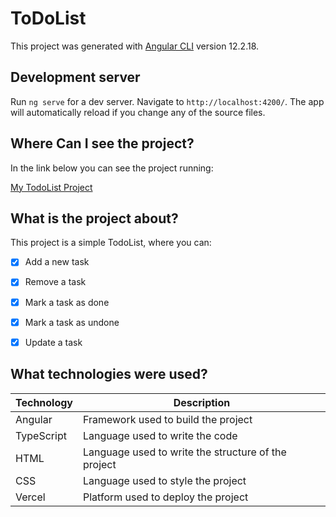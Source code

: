 # ToDoList

This project was generated with [Angular CLI](https://github.com/angular/angular-cli) version 12.2.18.

## Development server

Run `ng serve` for a dev server. Navigate to `http://localhost:4200/`. The app will automatically reload if you change any of the source files.

## Where Can I see the project?

In the link below you can see the project running:

[My TodoList Project](https://ntt-to-do-list.vercel.app/)


## What is the project about?

This project is a simple TodoList, where you can:
- [x] Add a new task
- [x] Remove a task
- [x] Mark a task as done
- [x] Mark a task as undone
- [x] Update a task


## What technologies were used?
| Technology | Description |
| --- | --- |
| Angular | Framework used to build the project |
| TypeScript | Language used to write the code |
| HTML | Language used to write the structure of the project |
| CSS | Language used to style the project |
| Vercel | Platform used to deploy the project |

